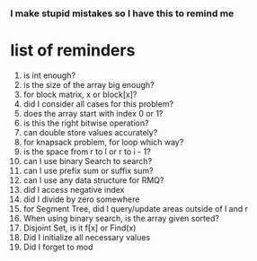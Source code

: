 ### I make stupid mistakes so I have this to remind me

# list of reminders

1. is int enough?
2. is the size of the array big enough?
3. for block matrix, x or block[x]?
4. did I consider all cases for this problem?
5. does the array start with index 0 or 1?
6. is this the right bitwise operation?
7. can double store values accurately?
8. for knapsack problem, for loop which way?
9. is the space from r to l or r to i - 1?
10. can I use binary Search to search?
11. can I use prefix sum or suffix sum?
12. can I use any data structure for RMQ?
13. did I access negative index
14. did I divide by zero somewhere
15. for Segment Tree, did I query/update areas outside of l and r
16. When using binary search, is the array given sorted?
17. Disjoint Set, is it f[x] or Find(x)
18. Did I initialize all necessary values
19. Did I forget to mod
